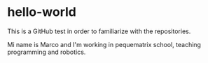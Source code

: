 # hello-world
This is a GitHub test in order to familiarize with the repositories.

Mi name is Marco and I'm working in pequematrix school, teaching programming and robotics.
